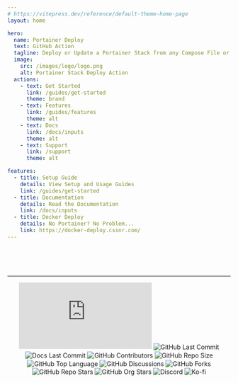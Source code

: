 ```yaml
---
# https://vitepress.dev/reference/default-theme-home-page
layout: home

hero:
  name: Portainer Deploy
  text: GitHub Action
  tagline: Deploy or Update a Portainer Stack from any Compose File or Remote Repository.
  image:
    src: /images/logo/logo.png
    alt: Portainer Stack Deploy Action
  actions:
    - text: Get Started
      link: /guides/get-started
      theme: brand
    - text: Features
      link: /guides/features
      theme: alt
    - text: Docs
      link: /docs/inputs
      theme: alt
    - text: Support
      link: /support
      theme: alt

features:
  - title: Setup Guide
    details: View Setup and Usage Guides
    link: /guides/get-started
  - title: Documentation
    details: Read the Documentation
    link: /docs/inputs
  - title: Docker Deploy
    details: No Portainer? No Problem...
    link: https://docker-deploy.cssnr.com/
---
```


<style>
div.badges {
    margin-top: 80px;
}
.badges > p {
    text-align: center;
}
.badges img {
    display: inline-block;
    vertical-align: middle;
    transform: translateZ(0);
    box-shadow: 0 0 1px rgba(0, 0, 0, 0);
    backface-visibility: hidden;
    -moz-osx-font-smoothing: grayscale;
    transition-duration: 0.3s;
    transition-property: transform;
}
.badges img:hover {
    transform: scale(1.05);
}
</style>

<div class="badges">

---

[![GitHub Dist Size](https://img.shields.io/github/size/cssnr/portainer-stack-deploy-action/dist%2Findex.js?logo=github&label=dist%20size)](https://github.com/cssnr/portainer-stack-deploy-action/blob/master/src/index.js)
[![GitHub Last Commit](https://img.shields.io/github/last-commit/cssnr/portainer-stack-deploy-action?logo=github&label=updated)](https://github.com/cssnr/portainer-stack-deploy-action)
[![Docs Last Commit](https://img.shields.io/github/last-commit/cssnr/portainer-stack-deploy-docs?logo=vitepress&logoColor=white&label=docs)](https://github.com/cssnr/portainer-stack-deploy-docs)
[![GitHub Contributors](https://img.shields.io/github/contributors/cssnr/portainer-stack-deploy-action?logo=github)](https://github.com/cssnr/portainer-stack-deploy-action/graphs/contributors)
[![GitHub Repo Size](https://img.shields.io/github/repo-size/cssnr/portainer-stack-deploy-action?logo=bookstack&logoColor=white&label=repo%20size)](https://github.com/cssnr/portainer-stack-deploy-action?tab=readme-ov-file#readme)
[![GitHub Top Language](https://img.shields.io/github/languages/top/cssnr/portainer-stack-deploy-action?logo=htmx)](https://github.com/cssnr/portainer-stack-deploy-action/blob/master/src/index.js)
[![GitHub Discussions](https://img.shields.io/github/discussions/cssnr/portainer-stack-deploy-action?logo=github)](https://github.com/cssnr/portainer-stack-deploy-action/discussions)
[![GitHub Forks](https://img.shields.io/github/forks/cssnr/portainer-stack-deploy-action?style=flat&logo=github)](https://github.com/cssnr/portainer-stack-deploy-action/forks)
[![GitHub Repo Stars](https://img.shields.io/github/stars/cssnr/portainer-stack-deploy-action?style=flat&logo=github)](https://github.com/cssnr/portainer-stack-deploy-action/stargazers)
[![GitHub Org Stars](https://img.shields.io/github/stars/cssnr?style=flat&logo=github&label=org%20stars)](https://cssnr.github.io/)
[![Discord](https://img.shields.io/discord/899171661457293343?logo=discord&logoColor=white&label=discord&color=7289da)](https://discord.gg/wXy6m2X8wY)
[![Ko-fi](https://img.shields.io/badge/Ko--fi-72a5f2?logo=kofi&label=support)](https://ko-fi.com/cssnr)

</div>

<Contributors heading="Contributors"  margin="36px 0 96px" />
